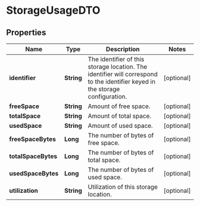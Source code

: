 # StorageUsageDTO

## Properties
Name | Type | Description | Notes
------------ | ------------- | ------------- | -------------
**identifier** | **String** | The identifier of this storage location. The identifier will correspond to the identifier keyed in the storage configuration. |  [optional]
**freeSpace** | **String** | Amount of free space. |  [optional]
**totalSpace** | **String** | Amount of total space. |  [optional]
**usedSpace** | **String** | Amount of used space. |  [optional]
**freeSpaceBytes** | **Long** | The number of bytes of free space. |  [optional]
**totalSpaceBytes** | **Long** | The number of bytes of total space. |  [optional]
**usedSpaceBytes** | **Long** | The number of bytes of used space. |  [optional]
**utilization** | **String** | Utilization of this storage location. |  [optional]
